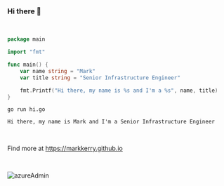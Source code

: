 ### Hi there 👋

<br>


```go
package main

import "fmt"

func main() {
    var name string = "Mark"
    var title string = "Senior Infrastructure Engineer"

    fmt.Printf("Hi there, my name is %s and I'm a %s", name, title)
}
```

```terminal
go run hi.go  

Hi there, my name is Mark and I'm a Senior Infrastructure Engineer
```

<br>

<!--
- 🔭 I’m currently working on Microsoft Azure
- 🌱 I’m currently learning Azure Certified Solutions Architect Expert and Azure Certified Developer Associate
- ⚡ Fun fact: Here to learn all things DevOps and SRE
-->

Find more at https://markkerry.github.io

<br>

![azureAdmin](https://images.youracclaim.com/images/35d18649-95c6-4c78-b07a-cfc1362318f3/azure-administrator-associate.png)